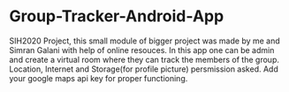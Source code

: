 # Group-Tracker-Android-App
SIH2020 Project, this small module of bigger project was made by me and Simran Galani with help of online resouces. 
In this app one can be admin and create a virtual room where they can track the members of the group. 
Location, Internet and Storage(for profile picture) persmission asked. 
Add your google maps api key for proper functioning.
